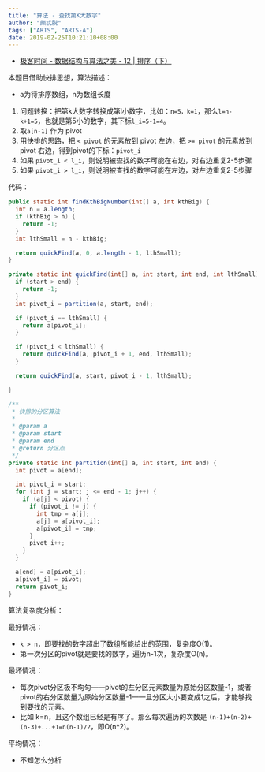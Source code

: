 ```yaml
---
title: "算法 - 查找第K大数字"
author: "颇忒脱"
tags: ["ARTS", "ARTS-A"]
date: 2019-02-25T10:21:10+08:00
---
```


<!--more-->

* [极客时间 - 数据结构与算法之美 - 12 | 排序（下）][1]


本题目借助快排思想，算法描述：

* a为待排序数组，n为数组长度

1. 问题转换：把第k大数字转换成第l小数字，比如：`n=5，k=1`，那么`l=n-k+1=5`，也就是第5小的数字，其下标`l_i=5-1=4`。
1. 取`a[n-1]` 作为 pivot
1. 用快排的思路，把 `< pivot` 的元素放到 pivot 左边，把 `>= pivot` 的元素放到 pivot 右边，得到pivot的下标：`pivot_i`
1. 如果 `pivot_i < l_i`，则说明被查找的数字可能在右边，对右边重复2-5步骤
1. 如果 `pivot_i > l_i`，则说明被查找的数字可能在左边，对左边重复2-5步骤

代码：

```java
public static int findKthBigNumber(int[] a, int kthBig) {
  int n = a.length;
  if (kthBig > n) {
    return -1;
  }
  int lthSmall = n - kthBig;

  return quickFind(a, 0, a.length - 1, lthSmall);
}

private static int quickFind(int[] a, int start, int end, int lthSmall) {
  if (start > end) {
    return -1;
  }
  int pivot_i = partition(a, start, end);

  if (pivot_i == lthSmall) {
    return a[pivot_i];
  }

  if (pivot_i < lthSmall) {
    return quickFind(a, pivot_i + 1, end, lthSmall);
  }

  return quickFind(a, start, pivot_i - 1, lthSmall);

}

/**
 * 快排的分区算法
 *
 * @param a
 * @param start
 * @param end
 * @return 分区点
 */
private static int partition(int[] a, int start, int end) {
  int pivot = a[end];

  int pivot_i = start;
  for (int j = start; j <= end - 1; j++) {
    if (a[j] < pivot) {
      if (pivot_i != j) {
        int tmp = a[j];
        a[j] = a[pivot_i];
        a[pivot_i] = tmp;
      }
      pivot_i++;
    }
  }

  a[end] = a[pivot_i];
  a[pivot_i] = pivot;
  return pivot_i;
}
```

算法复杂度分析：

最好情况：

* `k > n`，即要找的数字超出了数组所能给出的范围，复杂度O(1)。
* 第一次分区的pivot就是要找的数字，遍历n-1次，复杂度O(n)。

最坏情况：

* 每次pivot分区极不均匀——pivot的左分区元素数量为原始分区数量-1，或者pivot的右分区数量为原始分区数量-1——且分区大小要变成1之后，才能够找到要找的元素。
* 比如 k=n，且这个数组已经是有序了。那么每次遍历的次数是 `(n-1)+(n-2)+(n-3)+...+1=n(n-1)/2`，即O(n^2)。

平均情况：

* 不知怎么分析

[1]: https://time.geekbang.org/column/article/41913
[merge-sort]: ../11-merge-sort